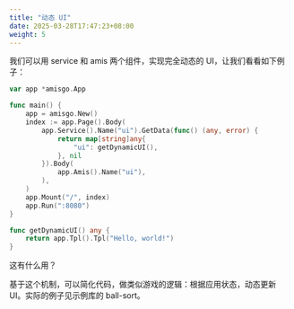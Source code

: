 ```yaml
---
title: "动态 UI"
date: 2025-03-28T17:47:23+08:00
weight: 5
---
```


我们可以用 service 和 amis 两个组件，实现完全动态的 UI，让我们看看如下例子：

```go
var app *amisgo.App

func main() {
	app = amisgo.New()
	index := app.Page().Body(
		app.Service().Name("ui").GetData(func() (any, error) {
			return map[string]any{
				"ui": getDynamicUI(),
			}, nil
		}).Body(
			app.Amis().Name("ui"),
		),
	)
	app.Mount("/", index)
	app.Run(":8080")
}

func getDynamicUI() any {
	return app.Tpl().Tpl("Hello, world!")
}
```

这有什么用？

基于这个机制，可以简化代码，做类似游戏的逻辑：根据应用状态，动态更新 UI。实际的例子见示例库的 ball-sort。